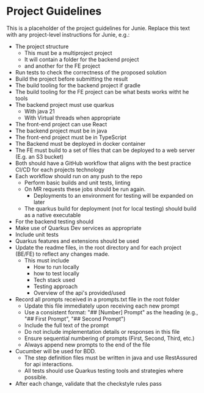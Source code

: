 # Project Guidelines

This is a placeholder of the project guidelines for Junie.
Replace this text with any project-level instructions for Junie, e.g.:

* The project structure
  * This must be a multiproject project
  * It will contain a folder for the backend project
  * and another for the FE project
* Run tests to check the correctness of the proposed solution
* Build the project before submitting the result
* The build tooling for the backend project if gradle
* The build tooling for the FE project can be what bests works witht he tools
* The backend project must use quarkus
  * With java 21
  * With Virtual threads when appropriate
* The front-end project can use React 
* The backend project must be in java
* The front-end project must be in TypeScript
* The Backend must be deployed in docker container
* The FE must build to a set of files that can be deployed to a web server (E.g. an S3 bucket)
* Both should have a GitHub workflow that aligns with the best practice CI/CD for each projects technology
* Each workflow should run on any push to the repo 
  * Perform basic builds and unit tests, linting
  * On MR requests these jobs should be run again.
    * Deployments to an environment for testing will be expanded on later
  * The quarkus build for deployment (not for local testing) should build as a native executable
*  For the backend testing should
  * Make use of Quarkus Dev services as appropriate
  * Include unit tests 
* Quarkus features and extensions should be used
* Update the readme files, in the root directory and for each project (BE/FE) to reflect any changes made.
  * This must include 
    * How to run locally
    * how to test locally
    * Tech stack used
    * Testing approach
    * Overview of the api's provided/used
* Record all prompts received in a prompts.txt file in the root folder
  * Update this file immediately upon receiving each new prompt
  * Use a consistent format: "## [Number] Prompt" as the heading (e.g., "## First Prompt", "## Second Prompt")
  * Include the full text of the prompt
  * Do not include implementation details or responses in this file
  * Ensure sequential numbering of prompts (First, Second, Third, etc.)
  * Always append new prompts to the end of the file
* Cucumber will be used for BDD.
  * The step definition files must be written in java and use RestAssured for api interactions.
  * All tests should use Quarkus testing tools and strategies where possible.
* After each change, validate that the checkstyle rules pass
